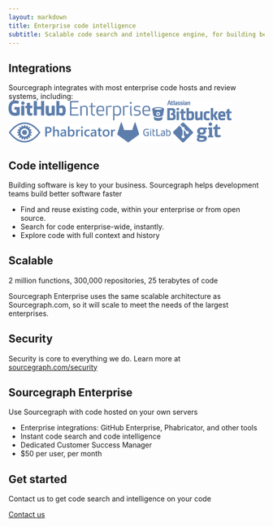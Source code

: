 ```yaml
---
layout: markdown
title: Enterprise code intelligence
subtitle: Scalable code search and intelligence engine, for building better software faster
---
```


## Integrations
Sourcegraph integrates with most enterprise code hosts and review systems, including:
<br/>
<img height="40px" src="assets/images/sg-ent-gh-e-logo.svg">  <img height="40px" src="assets/images/sg-ent-bb-logo.svg">  <img height="40px" src="assets/images/sg-ent-phab-logo.svg">  <img height="40px" src="assets/images/sg-ent-gl-logo.svg">  <img height="40px" src="assets/images/sg-ent-git-logo.svg">

## Code intelligence
Building software is key to your business. Sourcegraph helps development teams build better software faster
* Find and reuse existing code, within your enterprise or from open source.
* Search for code enterprise-wide, instantly.
* Explore code with full context and history 


## Scalable
2 million functions, 300,000 repositories, 25 terabytes of code

Sourcegraph Enterprise uses the same scalable architecture as Sourcegraph.com, so it will scale to meet the needs of the largest enterprises.

## Security
Security is core to everything we do. Learn more at <a href="security">sourcegraph.com/security</a>

## Sourcegraph Enterprise
Use Sourcegraph with code hosted on your own servers
* Enterprise integrations: GitHub Enterprise, Phabricator, and other tools
* Instant code search and code intelligence
* Dedicated Customer Success Manager
* $50 per user, per month

## Get started
Contact us to get code search and intelligence on your code

<a href="mailto:sales@sourcegraph.com">Contact us</a>
